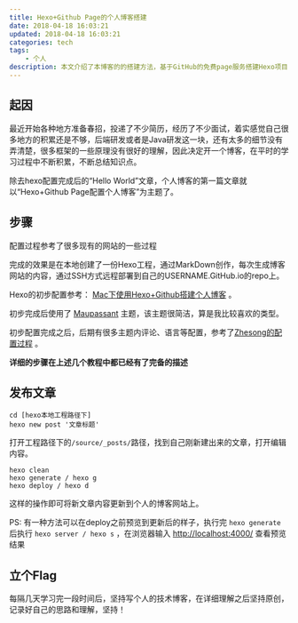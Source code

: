 ```yaml
---
title: Hexo+Github Page的个人博客搭建
date: 2018-04-18 16:03:21
updated: 2018-04-18 16:03:21
categories: tech
tags: 
	- 个人
description: 本文介绍了本博客的的搭建方法，基于GitHub的免费page服务搭建Hexo项目，有任何问题欢迎留言讨论~
---
```

## 起因
最近开始各种地方准备春招，投递了不少简历，经历了不少面试，着实感觉自己很多地方的积累还是不够，后端研发或者是Java研发这一块，还有太多的细节没有弄清楚，很多框架的一些原理没有很好的理解，因此决定开一个博客，在平时的学习过程中不断积累，不断总结知识点。


除去hexo配置完成后的“Hello World”文章，个人博客的第一篇文章就以“Hexo+Github Page配置个人博客”为主题了。
## 步骤
配置过程参考了很多现有的网站的一些过程

完成的效果是在本地创建了一份Hexo工程，通过MarkDown创作，每次生成博客网站的内容，通过SSH方式远程部署到自己的USERNAME.GitHub.io的repo上。

Hexo的初步配置参考： [Mac下使用Hexo+Github搭建个人博客](https://www.jianshu.com/p/e5f95eb990ad) 。

初步完成后使用了 [Maupassant](https://www.haomwei.com/technology/maupassant-hexo.html) 主题，该主题很简洁，算是我比较喜欢的类型。

初步配置完成之后，后期有很多主题内评论、语言等配置，参考了[Zhesong的配置过程](https://github.com/handsdirty/hexo_blog) 。

**详细的步骤在上述几个教程中都已经有了完备的描述**

## 发布文章

```
cd [hexo本地工程路径下]
hexo new post '文章标题'
```

打开工程路径下的`/source/_posts/`路径，找到自己刚新建出来的文章，打开编辑内容。
```
hexo clean
hexo generate / hexo g
hexo deploy / hexo d
```
这样的操作即可将新文章内容更新到个人的博客网站上。


PS: 有一种方法可以在deploy之前预览到更新后的样子，执行完 `hexo generate` 后执行 `hexo server / hexo s` ，在浏览器输入 [http://localhost:4000/](http://localhost:4000/) 查看预览结果

## 立个Flag
每隔几天学习完一段时间后，坚持写个人的技术博客，在详细理解之后坚持原创，记录好自己的思路和理解，坚持！
